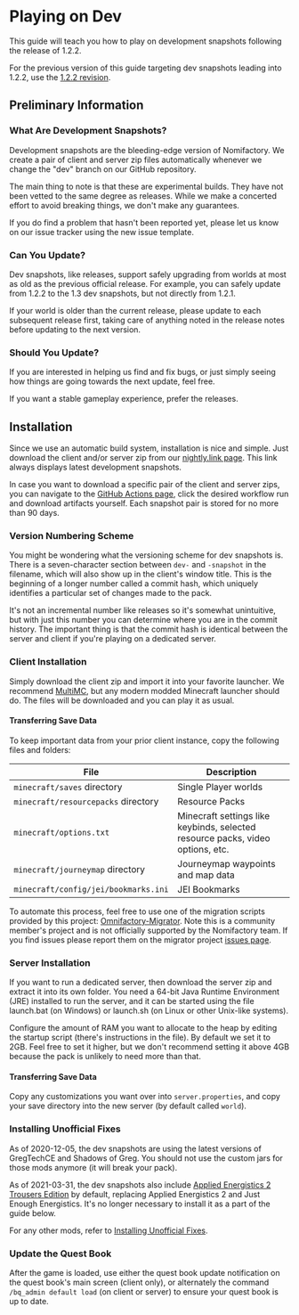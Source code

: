 # Playing on Dev

This guide will teach you how to play on development snapshots following the release of 1.2.2.

For the previous version of this guide targeting dev snapshots leading into 1.2.2, use the [1.2.2 revision](https://github.com/Nomifactory/Guides/blob/1.2.2/guides/InstallingUnofficialFixes.md).

## Preliminary Information

### What Are Development Snapshots?

Development snapshots are the bleeding-edge version of Nomifactory. We create a pair of client and server zip files automatically whenever we change the "dev" branch on our GitHub repository.

The main thing to note is that these are experimental builds. They have not been vetted to the same degree as releases. While we make a concerted effort to avoid breaking things, we don't make any guarantees.

If you do find a problem that hasn't been reported yet, please let us know on our issue tracker using the new issue template.

### Can You Update?

Dev snapshots, like releases, support safely upgrading from worlds at most as old as the previous official release. For example, you can safely update from 1.2.2 to the 1.3 dev snapshots, but not directly from 1.2.1.

If your world is older than the current release, please update to each subsequent release first, taking care of anything noted in the release notes before updating to the next version.

### Should You Update?

If you are interested in helping us find and fix bugs, or just simply seeing how things are going towards the next update, feel free.

If you want a stable gameplay experience, prefer the releases.

## Installation

Since we use an automatic build system, installation is nice and simple. Just download the client and/or server zip from our [nightly.link page](https://nightly.link/Nomifactory/Nomifactory/workflows/nightly/dev). This link always displays latest development snapshots.

In case you want to download a specific pair of the client and server zips, you can navigate to the [GitHub Actions page](https://github.com/Nomifactory/Nomifactory/actions/workflows/nightly.yml), click the desired workflow run and download artifacts yourself. Each snapshot pair is stored for no more than 90 days.

### Version Numbering Scheme

You might be wondering what the versioning scheme for dev snapshots is. There is a seven-character section between `dev-` and `-snapshot` in the filename, which will also show up in the client's window title. This is the beginning of a longer number called a commit hash, which uniquely identifies a particular set of changes made to the pack.

It's not an incremental number like releases so it's somewhat unintuitive, but with just this number you can determine where you are in the commit history. The important thing is that the commit hash is identical between the server and client if you're playing on a dedicated server.

### Client Installation

Simply download the client zip and import it into your favorite launcher. We recommend [MultiMC](https://multimc.org), but any modern modded Minecraft launcher should do. The files will be downloaded and you can play it as usual.

#### Transferring Save Data

To keep important data from your prior client instance, copy the following files and folders:

File | Description
-----|------------
`minecraft/saves` directory | Single Player worlds
`minecraft/resourcepacks` directory | Resource Packs
`minecraft/options.txt` | Minecraft settings like keybinds, selected resource packs, video options, etc.
`minecraft/journeymap` directory | Journeymap waypoints and map data
`minecraft/config/jei/bookmarks.ini` | JEI Bookmarks

To automate this process, feel free to use one of the migration scripts provided by this project: [Omnifactory-Migrator](https://github.com/capSAR273/omnifactory-migrator). Note this is a community member's project and is not officially supported by the Nomifactory team. If you find issues please report them on the migrator project [issues page](https://github.com/capSAR273/omnifactory-migrator/issues).

### Server Installation

If you want to run a dedicated server, then download the server zip and extract it into its own folder. You need a 64-bit Java Runtime Environment (JRE) installed to run the server, and it can be started using the file launch.bat (on Windows) or launch.sh (on Linux or other Unix-like systems).

Configure the amount of RAM you want to allocate to the heap by editing the startup script (there's instructions in the file). By default we set it to 2GB. Feel free to set it higher, but we don't recommend setting it above 4GB because the pack is unlikely to need more than that.

#### Transferring Save Data

Copy any customizations you want over into `server.properties`, and copy your save directory into the new server (by default called `world`).

### Installing Unofficial Fixes

As of 2020-12-05, the dev snapshots are using the latest versions of GregTechCE and Shadows of Greg. You should not use the custom jars for those mods anymore (it will break your pack).

As of 2021-03-31, the dev snapshots also include [Applied Energistics 2 Trousers Edition](https://github.com/PrototypeTrousers/Applied-Energistics-2) by default, replacing Applied Energistics 2 and Just Enough Energistics. It's no longer necessary to install it as a part of the guide below.

For any other mods, refer to [Installing Unofficial Fixes](InstallingUnofficialFixes.md).

### Update the Quest Book

After the game is loaded, use either the quest book update notification on the quest book's main screen (client only), or alternately the command `/bq_admin default load` (on client or server) to ensure your quest book is up to date.
